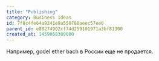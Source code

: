```yaml
---
title: "Publishing"
category: Business Ideas
id: 7f8c4fe64a9241e9a550780aeec57ee0
parent_id: e88274902cf74d259101971a3bf81300
created_at: 1459068309000
---
```


Например, godel ether bach в России еще не продается.
    
